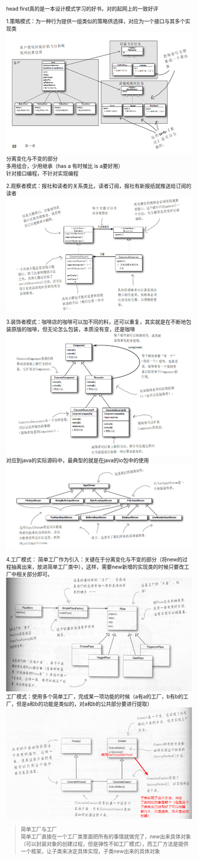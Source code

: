 head first真的是一本设计模式学习的好书，对的起网上的一致好评

1.策略模式：为一种行为提供一组类似的策略供选择，对应为一个接口与其多个实现类
![策略模式](../image/设计模式/策略模式的核心思想示意图.png "策略模式")
分离变化与不变的部分  
多用组合，少用继承（has a 有时候比 is a要好用）  
针对接口编程，不针对实现编程  

2.观察者模式：报社和读者的关系类比，读者订阅，报社有新报纸就推送给订阅的读者  
![观察者模式](../image/设计模式/观察者模式的核心思想示意图.png "观察者模式")  


3.装饰者模式：咖啡店的咖啡可以加不同的料，还可以重复，其实就是在不断地包装原版的咖啡，但无论怎么包装，本质没有变，还是咖啡  
![装饰者模式](../image/设计模式/装饰者模式的核心思想示意图.png)   
对应到java的实际源码中，最典型的就是在java的io包中的使用  
![装饰者模式](../image/设计模式/装饰者模式在java的io包中的使用.png)   

4.工厂模式：
简单工厂作为引入：关键在于分离变化与不变的部分（将new的过程抽离出来，放进简单工厂类中），这样，需要new新增的实现类的时候只要改工厂中相关部分即可。  
![简单工厂](../image/设计模式/简单工厂.png)  
工厂模式：使用多个简单工厂，完成某一项功能的时候（a有a的工厂，b有b的工厂，但是a和b的功能是类似的，对a和b的公共部分要进行提取）  
![工厂模式](../image/设计模式/工厂模式的核心思想示意图.png)   
>简单工厂与工厂  
>简单工厂直接在一个工厂类里面把所有的事情就做完了，new出来具体对象（可以封装对象的创建过程，但是弹性不如工厂模式），而工厂方法是提供一个框架，让子类来决定具体实现，子类new出来的具体对象  

